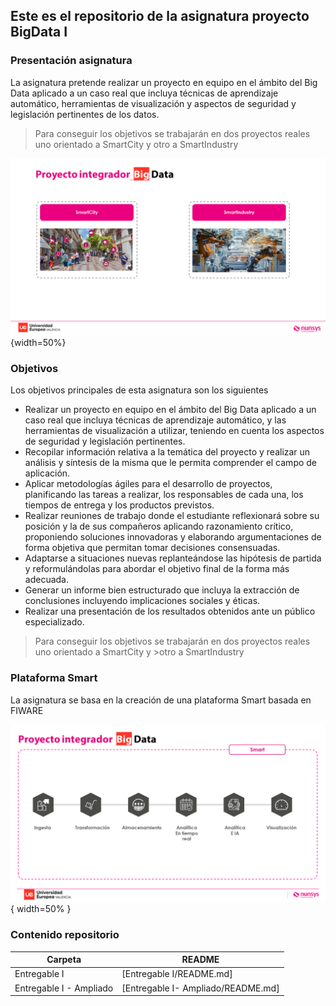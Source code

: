 ## Este es el repositorio de la asignatura proyecto BigData I 
### Presentación asignatura
La asignatura pretende realizar un proyecto en equipo en el ámbito del Big Data aplicado a un caso real que incluya técnicas de aprendizaje automático, herramientas de visualización  y aspectos de seguridad y legislación pertinentes de los datos.
>Para conseguir los objetivos se trabajarán en dos proyectos reales uno orientado a SmartCity y otro a SmartIndustry 

![image](https://github.com/jorcapla/UE_proyecto_bigdata/blob/master/Documentacion/images/Presentacion/Diapositiva17.PNG){width=50%}

### Objetivos

Los objetivos principales de esta asignatura son los siguientes
- Realizar un proyecto en equipo en el ámbito del Big Data aplicado a un caso real que incluya técnicas de aprendizaje automático, y las herramientas de visualización a utilizar, teniendo en cuenta los aspectos de seguridad y legislación pertinentes.
- Recopilar información relativa a la temática del proyecto y realizar un análisis y síntesis de la misma que le permita comprender el campo de aplicación.
- Aplicar metodologías ágiles para el desarrollo de proyectos, planificando las tareas a realizar, los responsables de cada una, los tiempos de entrega y los productos previstos.
- Realizar reuniones de trabajo donde el estudiante reflexionará sobre su posición y la de sus compañeros aplicando razonamiento crítico, proponiendo soluciones innovadoras y elaborando argumentaciones de forma objetiva que permitan tomar decisiones consensuadas.
- Adaptarse a situaciones nuevas replanteándose las hipótesis de partida y reformulándolas para abordar el objetivo final de la forma más adecuada.
- Generar un informe bien estructurado que incluya la extracción de conclusiones incluyendo implicaciones sociales y éticas.
- Realizar una presentación de los resultados obtenidos ante un público especializado.

>Para conseguir los objetivos se trabajarán en dos proyectos reales uno orientado a SmartCity y >otro a SmartIndustry 


### Plataforma Smart

La asignatura se basa en la creación de una plataforma Smart basada en FIWARE

![image](https://github.com/jorcapla/UE_proyecto_bigdata/blob/master/Documentacion/images/Presentacion/Diapositiva16.PNG){ width=50% }



### Contenido repositorio
| Carpeta | README |
| ------ | ------ |
| Entregable I | [Entregable I/README.md] |
| Entregable I - Ampliado | [Entregable I- Ampliado/README.md] |




[//]: # (These are reference links used in the body of this note and get stripped out when the markdown processor does its job. There is no need to format nicely because it shouldn't be seen. Thanks SO - http://stackoverflow.com/questions/4823468/store-comments-in-markdown-syntax)

   [dill]: <https://github.com/joemccann/dillinger>
   [git-repo-url]: <https://github.com/joemccann/dillinger.git>
   [john gruber]: <http://daringfireball.net>
   [df1]: <http://daringfireball.net/projects/markdown/>
   [markdown-it]: <https://github.com/markdown-it/markdown-it>
   [Ace Editor]: <http://ace.ajax.org>
   [node.js]: <http://nodejs.org>
   [Twitter Bootstrap]: <http://twitter.github.com/bootstrap/>
   [jQuery]: <http://jquery.com>
   [@tjholowaychuk]: <http://twitter.com/tjholowaychuk>
   [express]: <http://expressjs.com>
   [AngularJS]: <http://angularjs.org>
   [Gulp]: <http://gulpjs.com>

   [PlDb]: <https://github.com/joemccann/dillinger/tree/master/plugins/dropbox/README.md>
   [PlGh]: <https://github.com/joemccann/dillinger/tree/master/plugins/github/README.md>
   [PlGd]: <https://github.com/joemccann/dillinger/tree/master/plugins/googledrive/README.md>
   [PlOd]: <https://github.com/joemccann/dillinger/tree/master/plugins/onedrive/README.md>
   [PlMe]: <https://github.com/joemccann/dillinger/tree/master/plugins/medium/README.md>
   [PlGa]: <https://github.com/RahulHP/dillinger/blob/master/plugins/googleanalytics/README.md>

